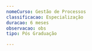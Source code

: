 ```yaml
---
nomeCurso: Gestão de Processos
classificacao: Especialização
duracao: 6 meses
observacao: obs
tipo: Pós Graduação

---
```


